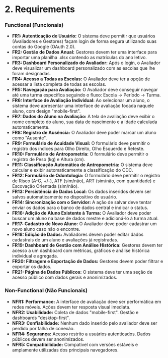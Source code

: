 # 2. Requirements
### Functional (Funcionais)
*   **FR1: Autenticação de Usuário:** O sistema deve permitir que usuários (Avaliadores e Gestores) façam login de forma segura utilizando suas contas do Google (OAuth 2.0).
*   **FR2: Gestão de Dados Anual:** Gestores devem ter uma interface para importar uma planilha .xlsx contendo as matrículas do ano letivo.
*   **FR3: Dashboard Personalizado do Avaliador:** Após o login, o Avaliador deve visualizar um dashboard personalizado com as escolas que lhe foram designadas.
*   **FR4: Acesso a Todas as Escolas:** O Avaliador deve ter a opção de acessar a lista completa de todas as escolas.
*   **FR5: Navegação para Avaliação:** O Avaliador deve conseguir navegar até uma turma específica seguindo o fluxo: Escola → Período → Turma.
*   **FR6: Interface de Avaliação Individual:** Ao selecionar um aluno, o sistema deve apresentar uma interface de avaliação focada naquele aluno, com design "mobile-first".
*   **FR7: Dados do Aluno na Avaliação:** A tela de avaliação deve exibir o nome completo do aluno, sua data de nascimento e a idade calculada automaticamente.
*   **FR8: Registro de Ausência:** O Avaliador deve poder marcar um aluno como "Ausente".
*   **FR9: Formulário de Acuidade Visual:** O formulário deve permitir o registro dos índices para Olho Direito, Olho Esquerdo e Reteste.
*   **FR10: Formulário de Antropometria:** O formulário deve permitir o registro de Peso (kg) e Altura (cm).
*   **FR11: Classificação Automática de Antropometria:** O sistema deve calcular e exibir automaticamente a classificação do CDC.
*   **FR12: Formulário de Odontologia:** O formulário deve permitir o registro de Risco (A-G, +/-), ATF (sim/não), ART (sim/não, com quantidade) e Escovação Orientada (sim/não).
*   **FR13: Persistência de Dados Local:** Os dados inseridos devem ser salvos automaticamente no dispositivo do usuário.
*   **FR14: Sincronização com o Servidor:** A ação de salvar deve tentar enviar os dados para o banco de dados central e indicar o status.
*   **FR16: Adição de Aluno Existente à Turma:** O Avaliador deve poder buscar um aluno na base de dados mestre e adicioná-lo à turma atual.
*   **FR17: Cadastro de Novo Aluno:** O Avaliador deve poder cadastrar um novo aluno caso não o encontre.
*   **FR18: Edição de Dados:** Avaliadores devem poder editar dados cadastrais de um aluno e avaliações já registradas.
*   **FR19: Dashboard de Gestão com Análise Histórica:** Gestores devem ter acesso a um dashboard com métricas, gráficos e análise histórica individual e agregada.
*   **FR20: Filtragem e Exportação de Dados:** Gestores devem poder filtrar e exportar os dados.
*   **FR21: Página de Dados Públicos:** O sistema deve ter uma seção de acesso público com dados gerais e anonimizados.

### Non-Functional (Não Funcionais)
*   **NFR1: Performance:** A interface de avaliação deve ser performática em redes móveis. Ações devem ter resposta visual imediata.
*   **NFR2: Usabilidade:** Coleta de dados "mobile-first". Gestão e dashboards "desktop-first".
*   **NFR3: Confiabilidade:** Nenhum dado inserido pelo avaliador deve ser perdido por falha de conexão.
*   **NFR4: Segurança:** Acesso restrito a usuários autenticados. Dados públicos devem ser anonimizados.
*   **NFR5: Compatibilidade:** Compatível com versões estáveis e amplamente utilizadas dos principais navegadores.
